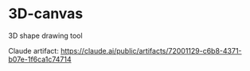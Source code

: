 # 3D-canvas
3D shape drawing tool

Claude artifact: https://claude.ai/public/artifacts/72001129-c6b8-4371-b07e-1f6ca1c74714
